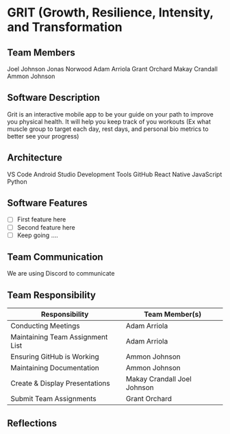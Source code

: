 # GRIT (Growth, Resilience, Intensity, and Transformation
## Team Members
Joel Johnson
Jonas Norwood
Adam Arriola
Grant Orchard
Makay Crandall
Ammon  Johnson

## Software Description
Grit is an interactive mobile app to be your guide on your path to improve you physical health. It will help you keep track of you workouts (Ex what muscle group to target each day, rest days, and personal bio metrics to better see your progress) 

## Architecture
VS Code
Android Studio
Development Tools
GitHub
React Native
JavaScript
Python

## Software Features

* [ ] First feature here
* [ ] Second feature here
* [ ] Keep going ....

## Team Communication
We are using Discord to communicate

## Team Responsibility

|Responsibility                      |Team Member(s)              |
|------------------------------------|----------------------------|
|Conducting Meetings                        | Adam Arriola                                |
|Maintaining Team Assignment List    | Adam Arriola                                |
|Ensuring GitHub is Working               | Ammon Johnson                          |
|Maintaining Documentation              | Ammon Johnson                           |
|Create & Display Presentations          | Makay Crandall   Joel Johnson     |
|Submit Team Assignments                 |  Grant Orchard                              |

## Reflections
